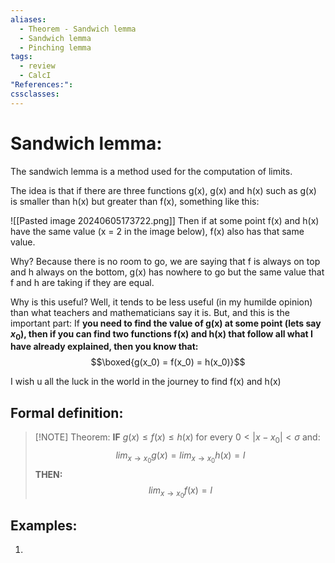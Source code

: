 ```yaml
---
aliases:
  - Theorem - Sandwich lemma
  - Sandwich lemma
  - Pinching lemma
tags:
  - review
  - CalcI
"References:": 
cssclasses:
---
```

# Sandwich lemma: 
The sandwich lemma is a method used for the computation of limits. 

The idea is that if there are three functions g(x), g(x) and h(x) such as g(x) is smaller than h(x) but greater than f(x), something like this: 

![[Pasted image 20240605173722.png]]
Then if at some point f(x) and h(x) have the same value (x = 2 in the image below), f(x) also has that same value. 

Why? Because there is no room to go, we are saying that f is always on top and h always on the bottom, g(x) has nowhere to go but the same value that f and h are taking if they are equal. 

Why is this useful? Well, it tends to be less useful (in my humilde opinion) than what teachers and mathematicians say it is. But, and this is the important part: 
If **you need to find the value of g(x) at some point (lets say $x_0$), then if you can find two functions f(x) and h(x) that follow all what I have already explained, then you know that:**
$$\boxed{g(x_0) = f(x_0) = h(x_0)}$$

I wish u all the luck in the world in the journey to find f(x) and h(x)

## Formal definition: 

> [!NOTE] Theorem: 
> **IF** $g(x) \leq f(x) \leq h(x)$ for every $0< |x-x_0| < \sigma$  and:
> $$
> lim_{x\rightarrow x_0}g(x) = lim_{x\rightarrow x_0} h(x)= l
> $$
> **THEN:**
> $$
> lim_{x\rightarrow x_0}f(x)= l
> $$


## Examples: 

1. 
